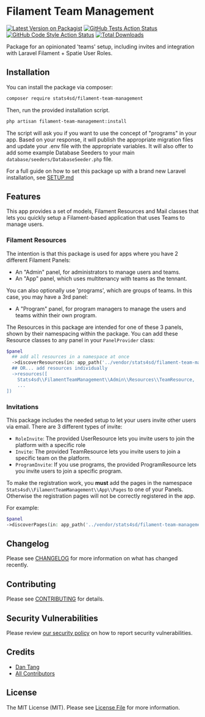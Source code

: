 # Filament Team Management

[![Latest Version on Packagist](https://img.shields.io/packagist/v/stats4sd/filament-team-management.svg?style=flat-square)](https://packagist.org/packages/stats4sd/filament-team-management)
[![GitHub Tests Action Status](https://img.shields.io/github/actions/workflow/status/stats4sd/filament-team-management/run-tests.yml?branch=main&label=tests&style=flat-square)](https://github.com/stats4sd/filament-team-management/actions?query=workflow%3Arun-tests+branch%3Amain)
[![GitHub Code Style Action Status](https://img.shields.io/github/actions/workflow/status/stats4sd/filament-team-management/fix-php-code-styling.yml?branch=main&label=code%20style&style=flat-square)](https://github.com/stats4sd/filament-team-management/actions?query=workflow%3A"Fix+PHP+code+styling"+branch%3Amain)
[![Total Downloads](https://img.shields.io/packagist/dt/stats4sd/filament-team-management.svg?style=flat-square)](https://packagist.org/packages/stats4sd/filament-team-management)

Package for an opinionated 'teams' setup, including invites and integration with Laravel Filament + Spatie User Roles.


## Installation

You can install the package via composer:

```bash
composer require stats4sd/filament-team-management
```

Then, run the provided installation script. 

```bash
php artisan filament-team-management:install
```

The script will ask you if you want to use the concept of "programs" in your app. Based on your response, it will publish the appropriate migration files and update your .env file with the appropriate variables. It will also offer to add some example Database Seeders to your main `database/seeders/DatabaseSeeder.php` file. 

For a full guide on how to set this package up with a brand new Laravel installation, see [SETUP.md](SETUP.md)


## Features

This app provides a set of models, Filament Resources and Mail classes that lets you quickly setup a Filament-based application that uses Teams to manage users. 


### Filament Resources

The intention is that this package is used for apps where you have 2 different Filament Panels: 

- An "Admin" panel, for administrators to manage users and teams.
- An "App" panel, which uses multitenancy with teams as the tennant.

You can also optionally use 'programs', which are groups of teams. In this case, you may have a 3rd panel:

- A "Program" panel, for program managers to manage the users and teams within their own program.

The Resources in this package are intended for one of these 3 panels, shown by their namespacing within the package. You can add these Resource classes to any panel in your `PanelProvider` class:

```php
$panel
  ## add all resources in a namespace at once
  ->discoverResources(in: app_path('../vendor/stats4sd/filament-team-management/src/Filament/Admin/Resources'), for: 'Stats4sd\\FilamentTeamManagement\\Admin\\Resources)
  ## OR... add resources individually
  ->resources([
    Stats4sd\\FilamentTeamManagement\\Admin\\Resources\\TeamResource,
    ...
])
```

### Invitations

This package includes the needed setup to let your users invite other users via email. There are 3 different types of invite:

  - `RoleInvite`: The provided UserResource lets you invite users to join the platform with a specific role
  - `Invite`: The provided TeamResource lets you invite users to join a specific team on the platform.
  - `ProgramInvite`: If you use programs, the provided ProgramResource lets you invite users to join a specific program.
 
To make the registration work, you **must** add the pages in the namespace `Stats4sd\\FilamentTeamManagement\\App\\Pages` to one of your Panels. Otherwise the registration pages will not be correctly registered in the app. 

For example: 

```php
$panel
->discoverPages(in: app_path('../vendor/stats4sd/filament-team-management/src/Filament/App/Pages'), for: 'Stats4sd\\FilamentTeamManagement\\App\\Pages)
```



## Changelog

Please see [CHANGELOG](CHANGELOG.md) for more information on what has changed recently.

## Contributing

Please see [CONTRIBUTING](.github/CONTRIBUTING.md) for details.

## Security Vulnerabilities

Please review [our security policy](../../security/policy) on how to report security vulnerabilities.

## Credits

- [Dan Tang](https://github.com/stats4sd)
- [All Contributors](../../contributors)

## License

The MIT License (MIT). Please see [License File](LICENSE.md) for more information.
